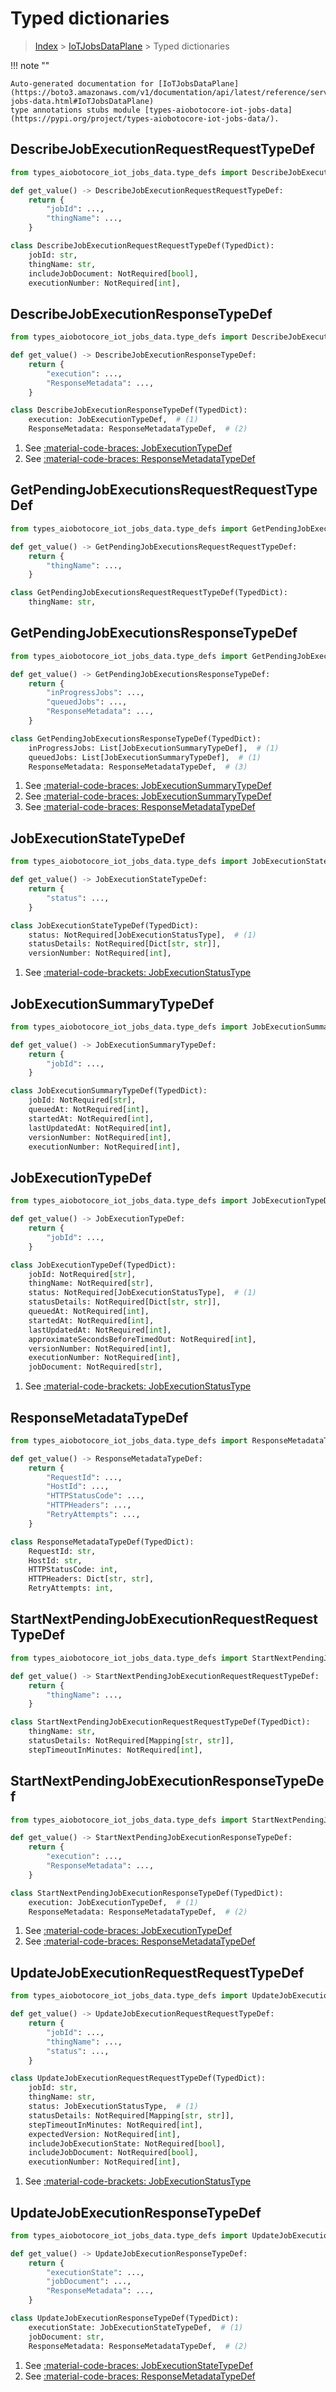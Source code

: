 # Typed dictionaries

> [Index](../README.md) > [IoTJobsDataPlane](./README.md) > Typed dictionaries

!!! note ""

    Auto-generated documentation for [IoTJobsDataPlane](https://boto3.amazonaws.com/v1/documentation/api/latest/reference/services/iot-jobs-data.html#IoTJobsDataPlane)
    type annotations stubs module [types-aiobotocore-iot-jobs-data](https://pypi.org/project/types-aiobotocore-iot-jobs-data/).

## DescribeJobExecutionRequestRequestTypeDef

```python title="Usage Example"
from types_aiobotocore_iot_jobs_data.type_defs import DescribeJobExecutionRequestRequestTypeDef

def get_value() -> DescribeJobExecutionRequestRequestTypeDef:
    return {
        "jobId": ...,
        "thingName": ...,
    }
```

```python title="Definition"
class DescribeJobExecutionRequestRequestTypeDef(TypedDict):
    jobId: str,
    thingName: str,
    includeJobDocument: NotRequired[bool],
    executionNumber: NotRequired[int],
```

## DescribeJobExecutionResponseTypeDef

```python title="Usage Example"
from types_aiobotocore_iot_jobs_data.type_defs import DescribeJobExecutionResponseTypeDef

def get_value() -> DescribeJobExecutionResponseTypeDef:
    return {
        "execution": ...,
        "ResponseMetadata": ...,
    }
```

```python title="Definition"
class DescribeJobExecutionResponseTypeDef(TypedDict):
    execution: JobExecutionTypeDef,  # (1)
    ResponseMetadata: ResponseMetadataTypeDef,  # (2)
```

1. See [:material-code-braces: JobExecutionTypeDef](./type_defs.md#jobexecutiontypedef) 
2. See [:material-code-braces: ResponseMetadataTypeDef](./type_defs.md#responsemetadatatypedef) 
## GetPendingJobExecutionsRequestRequestTypeDef

```python title="Usage Example"
from types_aiobotocore_iot_jobs_data.type_defs import GetPendingJobExecutionsRequestRequestTypeDef

def get_value() -> GetPendingJobExecutionsRequestRequestTypeDef:
    return {
        "thingName": ...,
    }
```

```python title="Definition"
class GetPendingJobExecutionsRequestRequestTypeDef(TypedDict):
    thingName: str,
```

## GetPendingJobExecutionsResponseTypeDef

```python title="Usage Example"
from types_aiobotocore_iot_jobs_data.type_defs import GetPendingJobExecutionsResponseTypeDef

def get_value() -> GetPendingJobExecutionsResponseTypeDef:
    return {
        "inProgressJobs": ...,
        "queuedJobs": ...,
        "ResponseMetadata": ...,
    }
```

```python title="Definition"
class GetPendingJobExecutionsResponseTypeDef(TypedDict):
    inProgressJobs: List[JobExecutionSummaryTypeDef],  # (1)
    queuedJobs: List[JobExecutionSummaryTypeDef],  # (1)
    ResponseMetadata: ResponseMetadataTypeDef,  # (3)
```

1. See [:material-code-braces: JobExecutionSummaryTypeDef](./type_defs.md#jobexecutionsummarytypedef) 
2. See [:material-code-braces: JobExecutionSummaryTypeDef](./type_defs.md#jobexecutionsummarytypedef) 
3. See [:material-code-braces: ResponseMetadataTypeDef](./type_defs.md#responsemetadatatypedef) 
## JobExecutionStateTypeDef

```python title="Usage Example"
from types_aiobotocore_iot_jobs_data.type_defs import JobExecutionStateTypeDef

def get_value() -> JobExecutionStateTypeDef:
    return {
        "status": ...,
    }
```

```python title="Definition"
class JobExecutionStateTypeDef(TypedDict):
    status: NotRequired[JobExecutionStatusType],  # (1)
    statusDetails: NotRequired[Dict[str, str]],
    versionNumber: NotRequired[int],
```

1. See [:material-code-brackets: JobExecutionStatusType](./literals.md#jobexecutionstatustype) 
## JobExecutionSummaryTypeDef

```python title="Usage Example"
from types_aiobotocore_iot_jobs_data.type_defs import JobExecutionSummaryTypeDef

def get_value() -> JobExecutionSummaryTypeDef:
    return {
        "jobId": ...,
    }
```

```python title="Definition"
class JobExecutionSummaryTypeDef(TypedDict):
    jobId: NotRequired[str],
    queuedAt: NotRequired[int],
    startedAt: NotRequired[int],
    lastUpdatedAt: NotRequired[int],
    versionNumber: NotRequired[int],
    executionNumber: NotRequired[int],
```

## JobExecutionTypeDef

```python title="Usage Example"
from types_aiobotocore_iot_jobs_data.type_defs import JobExecutionTypeDef

def get_value() -> JobExecutionTypeDef:
    return {
        "jobId": ...,
    }
```

```python title="Definition"
class JobExecutionTypeDef(TypedDict):
    jobId: NotRequired[str],
    thingName: NotRequired[str],
    status: NotRequired[JobExecutionStatusType],  # (1)
    statusDetails: NotRequired[Dict[str, str]],
    queuedAt: NotRequired[int],
    startedAt: NotRequired[int],
    lastUpdatedAt: NotRequired[int],
    approximateSecondsBeforeTimedOut: NotRequired[int],
    versionNumber: NotRequired[int],
    executionNumber: NotRequired[int],
    jobDocument: NotRequired[str],
```

1. See [:material-code-brackets: JobExecutionStatusType](./literals.md#jobexecutionstatustype) 
## ResponseMetadataTypeDef

```python title="Usage Example"
from types_aiobotocore_iot_jobs_data.type_defs import ResponseMetadataTypeDef

def get_value() -> ResponseMetadataTypeDef:
    return {
        "RequestId": ...,
        "HostId": ...,
        "HTTPStatusCode": ...,
        "HTTPHeaders": ...,
        "RetryAttempts": ...,
    }
```

```python title="Definition"
class ResponseMetadataTypeDef(TypedDict):
    RequestId: str,
    HostId: str,
    HTTPStatusCode: int,
    HTTPHeaders: Dict[str, str],
    RetryAttempts: int,
```

## StartNextPendingJobExecutionRequestRequestTypeDef

```python title="Usage Example"
from types_aiobotocore_iot_jobs_data.type_defs import StartNextPendingJobExecutionRequestRequestTypeDef

def get_value() -> StartNextPendingJobExecutionRequestRequestTypeDef:
    return {
        "thingName": ...,
    }
```

```python title="Definition"
class StartNextPendingJobExecutionRequestRequestTypeDef(TypedDict):
    thingName: str,
    statusDetails: NotRequired[Mapping[str, str]],
    stepTimeoutInMinutes: NotRequired[int],
```

## StartNextPendingJobExecutionResponseTypeDef

```python title="Usage Example"
from types_aiobotocore_iot_jobs_data.type_defs import StartNextPendingJobExecutionResponseTypeDef

def get_value() -> StartNextPendingJobExecutionResponseTypeDef:
    return {
        "execution": ...,
        "ResponseMetadata": ...,
    }
```

```python title="Definition"
class StartNextPendingJobExecutionResponseTypeDef(TypedDict):
    execution: JobExecutionTypeDef,  # (1)
    ResponseMetadata: ResponseMetadataTypeDef,  # (2)
```

1. See [:material-code-braces: JobExecutionTypeDef](./type_defs.md#jobexecutiontypedef) 
2. See [:material-code-braces: ResponseMetadataTypeDef](./type_defs.md#responsemetadatatypedef) 
## UpdateJobExecutionRequestRequestTypeDef

```python title="Usage Example"
from types_aiobotocore_iot_jobs_data.type_defs import UpdateJobExecutionRequestRequestTypeDef

def get_value() -> UpdateJobExecutionRequestRequestTypeDef:
    return {
        "jobId": ...,
        "thingName": ...,
        "status": ...,
    }
```

```python title="Definition"
class UpdateJobExecutionRequestRequestTypeDef(TypedDict):
    jobId: str,
    thingName: str,
    status: JobExecutionStatusType,  # (1)
    statusDetails: NotRequired[Mapping[str, str]],
    stepTimeoutInMinutes: NotRequired[int],
    expectedVersion: NotRequired[int],
    includeJobExecutionState: NotRequired[bool],
    includeJobDocument: NotRequired[bool],
    executionNumber: NotRequired[int],
```

1. See [:material-code-brackets: JobExecutionStatusType](./literals.md#jobexecutionstatustype) 
## UpdateJobExecutionResponseTypeDef

```python title="Usage Example"
from types_aiobotocore_iot_jobs_data.type_defs import UpdateJobExecutionResponseTypeDef

def get_value() -> UpdateJobExecutionResponseTypeDef:
    return {
        "executionState": ...,
        "jobDocument": ...,
        "ResponseMetadata": ...,
    }
```

```python title="Definition"
class UpdateJobExecutionResponseTypeDef(TypedDict):
    executionState: JobExecutionStateTypeDef,  # (1)
    jobDocument: str,
    ResponseMetadata: ResponseMetadataTypeDef,  # (2)
```

1. See [:material-code-braces: JobExecutionStateTypeDef](./type_defs.md#jobexecutionstatetypedef) 
2. See [:material-code-braces: ResponseMetadataTypeDef](./type_defs.md#responsemetadatatypedef) 
